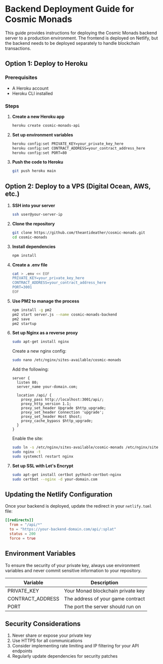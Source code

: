 # Backend Deployment Guide for Cosmic Monads

This guide provides instructions for deploying the Cosmic Monads backend server to a production environment. The frontend is deployed on Netlify, but the backend needs to be deployed separately to handle blockchain transactions.

## Option 1: Deploy to Heroku

### Prerequisites
- A Heroku account
- Heroku CLI installed

### Steps

1. **Create a new Heroku app**
   ```bash
   heroku create cosmic-monads-api
   ```

2. **Set up environment variables**
   ```bash
   heroku config:set PRIVATE_KEY=your_private_key_here
   heroku config:set CONTRACT_ADDRESS=your_contract_address_here
   heroku config:set PORT=80
   ```

3. **Push the code to Heroku**
   ```bash
   git push heroku main
   ```

## Option 2: Deploy to a VPS (Digital Ocean, AWS, etc.)

1. **SSH into your server**
   ```bash
   ssh user@your-server-ip
   ```

2. **Clone the repository**
   ```bash
   git clone https://github.com/theantideather/cosmic-monads.git
   cd cosmic-monads
   ```

3. **Install dependencies**
   ```bash
   npm install
   ```

4. **Create a .env file**
   ```bash
   cat > .env << EOF
   PRIVATE_KEY=your_private_key_here
   CONTRACT_ADDRESS=your_contract_address_here
   PORT=3001
   EOF
   ```

5. **Use PM2 to manage the process**
   ```bash
   npm install -g pm2
   pm2 start server.js --name cosmic-monads-backend
   pm2 save
   pm2 startup
   ```

6. **Set up Nginx as a reverse proxy**
   ```bash
   sudo apt-get install nginx
   ```

   Create a new nginx config:
   ```bash
   sudo nano /etc/nginx/sites-available/cosmic-monads
   ```

   Add the following:
   ```
   server {
     listen 80;
     server_name your-domain.com;

     location /api/ {
       proxy_pass http://localhost:3001/api/;
       proxy_http_version 1.1;
       proxy_set_header Upgrade $http_upgrade;
       proxy_set_header Connection 'upgrade';
       proxy_set_header Host $host;
       proxy_cache_bypass $http_upgrade;
     }
   }
   ```

   Enable the site:
   ```bash
   sudo ln -s /etc/nginx/sites-available/cosmic-monads /etc/nginx/sites-enabled/
   sudo nginx -t
   sudo systemctl restart nginx
   ```

7. **Set up SSL with Let's Encrypt**
   ```bash
   sudo apt-get install certbot python3-certbot-nginx
   sudo certbot --nginx -d your-domain.com
   ```

## Updating the Netlify Configuration

Once your backend is deployed, update the redirect in your `netlify.toml` file:

```toml
[[redirects]]
  from = "/api/*"
  to = "https://your-backend-domain.com/api/:splat"
  status = 200
  force = true
```

## Environment Variables

To ensure the security of your private key, always use environment variables and never commit sensitive information to your repository.

| Variable | Description |
|----------|-------------|
| PRIVATE_KEY | Your Monad blockchain private key |
| CONTRACT_ADDRESS | The address of your game contract |
| PORT | The port the server should run on |

## Security Considerations

1. Never share or expose your private key
2. Use HTTPS for all communications
3. Consider implementing rate limiting and IP filtering for your API endpoints
4. Regularly update dependencies for security patches 
